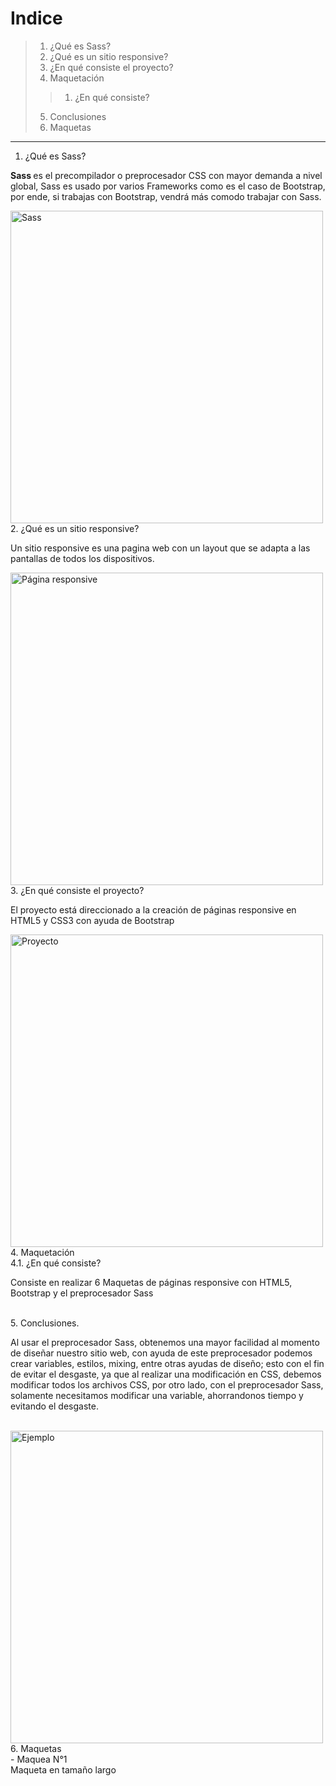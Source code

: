 # Indice
> 1. ¿Qué es Sass?
> 2. ¿Qué es un sitio responsive?
> 3. ¿En qué consiste el proyecto?
> 4. Maquetación
>> 1. ¿En qué consiste?
> 5. Conclusiones
> 6. Maquetas
----
1. ¿Qué es Sass?
<p> <b> Sass </b> es el precompilador o preprocesador CSS con mayor demanda a nivel global, Sass es usado por varios Frameworks como es el caso de Bootstrap, por ende, si trabajas con Bootstrap, vendrá más comodo trabajar con Sass. </p>
<img src="https://miro.medium.com/max/1068/1*_rO99p3EWcCIhNMLniqBSw.png" alt="Sass" width="500px" heigth="auto">
<br />
2. ¿Qué es un sitio responsive?
<p> Un sitio responsive es una pagina web con un layout que se adapta a las pantallas de todos los dispositivos. </p>
<img src="https://encrypted-tbn0.gstatic.com/images?q=tbn:ANd9GcToS8jnzPZ6MAUIjDWUGRh92ZySt4TZABT6HA&usqp=CAU" alt="Página responsive" width="500px" heigth="auto">
<br />
3. ¿En qué consiste el proyecto?
<p> El proyecto está direccionado a la creación de páginas responsive en HTML5 y CSS3 con ayuda de Bootstrap </p>
<img src="https://encrypted-tbn0.gstatic.com/images?q=tbn:ANd9GcSwrmlEqMmGZUvo-Av4wb-wG6famkrCZwLxUw&usqp=CAU" alt="Proyecto" width="500px" heigth="auto">
<br />
4. Maquetación
<br />
4.1. ¿En qué consiste? 
<p> Consiste en realizar 6 Maquetas de páginas responsive con HTML5, Bootstrap y el preprocesador Sass</p>
<br />
5. Conclusiones.
<p> Al usar el preprocesador Sass, obtenemos una mayor facilidad al momento de diseñar nuestro sitio web, con ayuda de este preprocesador podemos crear variables, estilos,  mixing, entre otras ayudas de diseño; esto con el fin de evitar el desgaste, ya que al realizar una modificación en CSS, debemos modificar todos los archivos CSS, por otro lado, con el preprocesador Sass, solamente necesitamos modificar una variable, ahorrandonos tiempo y evitando el desgaste.</p>
<br />
<img src="https://user-images.githubusercontent.com/102183213/165349299-63824f62-8f1b-43b0-a1b3-38c601d4f3a4.png" alt="Ejemplo" width="500px" heigth="auto">
<br />
6. Maquetas
<br />
- Maquea N°1
<br />
Maqueta en tamaño largo



